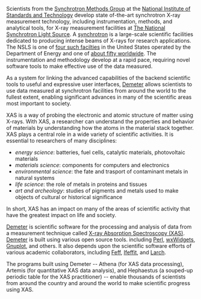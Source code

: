 
Scientists from the
[Synchrotron Methods Group](http://www.nist.gov/mml/mmsd/synchrotron_methods/index.cfm)
at the
[National Institute of Standards and Technology](http://www.nist.gov)
develop state of-the-art synchrotron X-ray measurement technology,
including instrumentation, methods, and analytical tools, for X-ray
measurement facilities at
[The National Synchrotron Light Source](http://www.bnl.gov/ps).  A
[synchrotron](http://en.wikipedia.org/wiki/Synchrotron) is a
large-scale scientific facilities dedicated to producing intense beams
of X-rays for research applications.  The NSLS is one of
[four such facilties](http://science.energy.gov/user-facilities/basic-energy-sciences/)
in the United States operated by the Department of Energy and one of
[about fifty worldwide](http://www.lightsources.org/light-source-facility-information).
The instrumentation and methodology develop at a rapid pace, requiring
novel software tools to make effective use of the data measured.

As a system for linking the advanced capabilities of the backend
scientific tools to useful and expressive user interfaces,
[Demeter](https://github.com/bruceravel/demeter) allows scientists to
use data measured at synchrotron facilities from around the world to
the fullest extent, enabling significant advances in many of the
scientific areas most important to society.

XAS is a way of probing the electronic and atomic structure of matter
using X-rays.  With XAS, a researcher can understand the properties
and behavior of materials by understanding how the atoms in the
material stack together.  XAS plays a central role in a wide variety
of scientific activities.  It is essential to researchers of many
disciplines:

 * _energy science_: batteries, fuel cells, catalytic materials,
   photovoltaic materials
 * _materials science_: components for computers and electronics
 * _environmental science_: the fate and trasport of contaminant
   metals in natural systems
 * _life science_: the role of metals in proteins and tissues
 * _art and archeology_: studies of pigments and metals used to make
   objects of cultural or historical significance

In short, XAS has an impact on many of the areas of scientific
activity that have the greatest impact on life and society.

[Demeter](https://github.com/bruceravel/demeter) is scientific
software for the processing and analysis of data from a measurement
technique called
[X-ray Absorption Spectroscopy (XAS)](http://en.wikipedia.org/wiki/EXAFS).
[Demeter](https://github.com/bruceravel/demeter) is built using
various open source tools. including [Perl](http://www.perl.org),
[wxWidgets](http://www.wxwidgets.org/),
[Gnuplot](http://www.gnuplot.info), and others.  It also depends upon
the scientific software efforts of various academic collaborators,
including [Feff](http://www.feffproject.org/),
[Ifeffit](https://github.com/newville/ifeffit), and
[Larch](https://github.com/xraypy/xraylarch).

The programs built using Demeter -- Athena (for XAS data processing),
Artemis (for quantitative XAS data analysis), and Hephaestus (a
souped-up periodic table for the XAS practitioner) -- enable thousands
of scientists from around the country and around the world to make
scientific progress using XAS.
